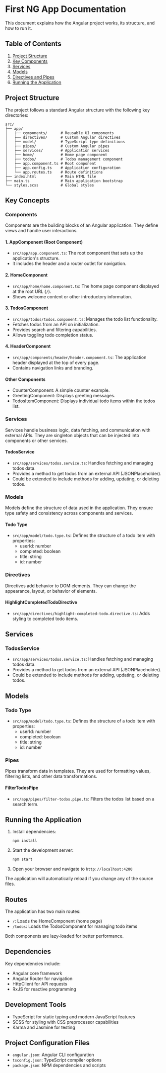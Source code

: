 # First NG App Documentation

This document explains how the Angular project works, its structure, and how to run it.

## Table of Contents
1. [Project Structure](#project-structure)
2. [Key Components](#key-components)
3. [Services](#services)
4. [Models](#models)
5. [Directives and Pipes](#directives-and-pipes)
6. [Running the Application](#running-the-application)

## Project Structure

The project follows a standard Angular structure with the following key directories:

```
src/
├── app/
│   ├── components/      # Reusable UI components
│   ├── directives/      # Custom Angular directives
│   ├── model/           # TypeScript type definitions
│   ├── pipes/           # Custom Angular pipes
│   ├── services/        # Application services
│   ├── home/            # Home page component
│   ├── todos/           # Todos management component
│   ├── app.component.ts # Root component
│   ├── app.config.ts    # Application configuration
│   └── app.routes.ts    # Route definitions
├── index.html           # Main HTML file
├── main.ts              # Main application bootstrap
└── styles.scss          # Global styles
```

## Key Concepts

### Components
Components are the building blocks of an Angular application. They define views and handle user interactions.

#### 1. AppComponent (Root Component)
- `src/app/app.component.ts`: The root component that sets up the application's structure.
- It includes the header and a router outlet for navigation.

#### 2. HomeComponent
- `src/app/home/home.component.ts`: The home page component displayed at the root URL (`/`).
- Shows welcome content or other introductory information.

#### 3. TodosComponent
- `src/app/todos/todos.component.ts`: Manages the todo list functionality.
- Fetches todos from an API on initialization.
- Provides search and filtering capabilities.
- Allows toggling todo completion status.

#### 4. HeaderComponent
- `src/app/components/header/header.component.ts`: The application header displayed at the top of every page.
- Contains navigation links and branding.

#### Other Components
- CounterComponent: A simple counter example.
- GreetingComponent: Displays greeting messages.
- TodosItemComponent: Displays individual todo items within the todos list.

### Services
Services handle business logic, data fetching, and communication with external APIs. They are singleton objects that can be injected into components or other services.

#### TodosService
- `src/app/services/todos.service.ts`: Handles fetching and managing todos data.
- Provides a method to get todos from an external API (JSONPlaceholder).
- Could be extended to include methods for adding, updating, or deleting todos.

### Models
Models define the structure of data used in the application. They ensure type safety and consistency across components and services.

#### Todo Type
- `src/app/model/todo.type.ts`: Defines the structure of a todo item with properties:
  - userId: number
  - completed: boolean
  - title: string
  - id: number

### Directives
Directives add behavior to DOM elements. They can change the appearance, layout, or behavior of elements.

#### HighlightCompletedTodoDirective
- `src/app/directives/highlight-completed-todo.directive.ts`: Adds styling to completed todo items.

## Services

### TodosService
- `src/app/services/todos.service.ts`: Handles fetching and managing todos data.
- Provides a method to get todos from an external API (JSONPlaceholder).
- Could be extended to include methods for adding, updating, or deleting todos.

## Models

### Todo Type
- `src/app/model/todo.type.ts`: Defines the structure of a todo item with properties:
  - userId: number
  - completed: boolean
  - title: string
  - id: number

### Pipes
Pipes transform data in templates. They are used for formatting values, filtering lists, and other data transformations.

#### FilterTodosPipe
- `src/app/pipes/filter-todos.pipe.ts`: Filters the todos list based on a search term.

## Running the Application

1. Install dependencies:
   ```bash
   npm install
   ```

2. Start the development server:
   ```bash
   npm start
   ```

3. Open your browser and navigate to `http://localhost:4200`

The application will automatically reload if you change any of the source files.

## Routes

The application has two main routes:
- `/`: Loads the HomeComponent (home page)
- `/todos`: Loads the TodosComponent for managing todo items

Both components are lazy-loaded for better performance.

## Dependencies

Key dependencies include:
- Angular core framework
- Angular Router for navigation
- HttpClient for API requests
- RxJS for reactive programming

## Development Tools

- TypeScript for static typing and modern JavaScript features
- SCSS for styling with CSS preprocessor capabilities
- Karma and Jasmine for testing

## Project Configuration Files

- `angular.json`: Angular CLI configuration
- `tsconfig.json`: TypeScript compiler options
- `package.json`: NPM dependencies and scripts
